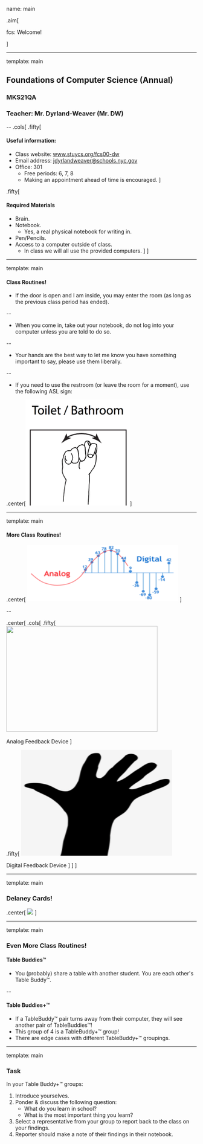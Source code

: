name: main

.aim[<div>
  fcs: Welcome!
  </div>]

---
template: main

## Foundations of Computer Science (Annual)
### MKS21QA
### Teacher: Mr. Dyrland-Weaver (Mr. DW)

--
.cols[
.fifty[
#### Useful information:
- Class website: www.stuycs.org/fcs00-dw
- Email address: jdyrlandweaver@schools.nyc.gov
- Office: 301
  - Free periods: 6, 7, 8
  - Making an appointment ahead of time is encouraged.
]

.fifty[
#### Required Materials
- Brain.
- Notebook.
  - Yes, a real physical notebook for writing in.
- Pen/Pencils.
- Access to a computer outside of class.
  - In class we will all use the provided computers.
]
]

---
template: main

#### Class Routines!

- If the door is open and I am inside, you may enter the room (as long as the previous class period has ended).

--
- When you come in, take out your notebook, do not log into your computer unless you are told to do so.

--
- Your hands are the best way to let me know you have something important to say, please use them liberally.

--
- If you need to use the restroom (or leave the room for a moment), use the following ASL sign:

.center[<img src="img/01_asl_bathroom.png" height="280">]

---
template: main

#### More Class Routines!

.center[
<img src="img/00_anglog_dig.png" width="400" height="150">
]

--

.center[
.cols[
.fifty[
<img src="img/full_00_analog_fbk_dev.gif" width="400" height="280">

Analog Feedback Device
]

.fifty[
<img src="img/00_dig_fbk_dev.png" width="400" height="280">

Digital Feedback Device
]
]
]


---
template: main

### Delaney Cards!
.center[
<img src="img/00_delaney_example.png" height="480">
]

---
template: main

### Even More Class Routines!
#### Table Buddies™
- You (probably) share a table with another student. You are each other's Table Buddy™.

--

#### Table Buddies+™
- If a TableBuddy™ pair turns away from their computer, they will see another pair of TableBuddies™!
- This group of 4 is a TableBuddy+™ group!
- There are edge cases with different TableBuddy+™ groupings.

---
template: main

### Task
In your Table Buddy+™ groups:
1. Introduce yourselves.
2. Ponder & discuss the following question:
   - What do you learn in school?
   - What is the most important thing you learn?
3. Select a representative from your group to report back to the class on your findings.
4. Reporter should make a note of their findings in their notebook.
